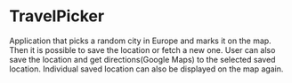# TravelPicker
Application that picks a random city in Europe and marks it on the map. Then it is possible to save the location or fetch a new one.
User can also save the location and get directions(Google Maps) to the selected saved location.
Individual saved location can also be displayed on the map again.
